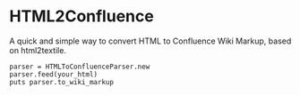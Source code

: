 # HTML2Confluence #

A quick and simple way to convert HTML to Confluence Wiki Markup, based on
html2textile.

    parser = HTMLToConfluenceParser.new
    parser.feed(your_html)
    puts parser.to_wiki_markup

